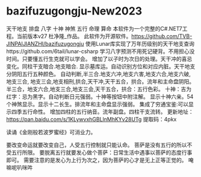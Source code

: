 # bazifuzugongju-New2023
天干地支 排盘 八字 十神 神煞 五行 命理 算命
本软件为一个完整的C#.NET7工程。当前版本v27
杜净隆_作品。
此软件为开源软件。https://github.com/TVB-JINPAIJIANZHI/bazifuzugongju
使用Lunar库实现了万年历级别的天干地支查询https://github.com/6tail/lunar-csharp
学习八字预测不用死记硬背。不用担心没时间。只要懂五行生克就可以学会。
增加了以子时为次日的处理。天干冲的喜忌变化。同柱干支暗合.地支暗合.
显示墓库运。自动识别方位和对应内脏。天干地支分阴阳五行五种颜色。
自动判断,半三合.地支六冲,地支六害,地支六合,地支六破,地支三合,
地支三会,地支相刑,拱合,天干冲,天干五合，拱合。流年和主命盘阴阳。
半三合，地支六合,地支三合,地支三会,天干五合，拱合：五行色彩。
十神：吉为红字：忌为黑字。自动判断日元强弱。十神等按钮中附注解。
显示十神六亲。54个神煞显示。显示十二长生。排流年和主命盘显示强弱。
集成了穷通宝鉴:可以显示四季五行命性。
增加四柱的五行纳音。流年副盘。四柱干支流转。 
更新地址：https://pan.baidu.com/s/1KLywvxhGBLlnMhKYv28UTg
提取码：4pkx

 读诵《金刚般若波罗蜜经》可消业力。

要改变命运就要改变自己，人受五行控制就只能认命。
菩萨是没有五行的所以不受五行所限。
要脱离五行就要发心做个菩萨：日常生活中遇事以菩萨的态度行事即可。
需要注意的是发心为上行为次之，因为菩萨的心才是无上正等正觉的。
唵嘛呢叭咪吽

